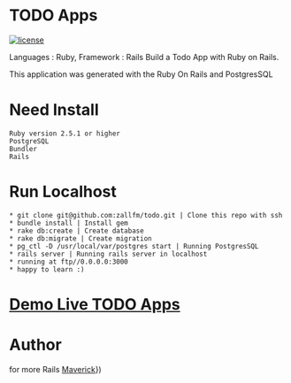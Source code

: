 
# TODO Apps
 [![license](https://img.shields.io/github/license/mashape/apistatus.svg)]()

Languages : Ruby, Framework : Rails 
Build a Todo App with Ruby on Rails.  

This application was generated with the Ruby On Rails and PostgresSQL

# Need Install
    Ruby version 2.5.1 or higher
    PostgreSQL
    Bundler
    Rails

# Run Localhost
  
    * git clone git@github.com:zallfm/todo.git | Clone this repo with ssh
    * bundle install | Install gem
    * rake db:create | Create database
    * rake db:migrate | Create migration
    * pg_ctl -D /usr/local/var/postgres start | Running PostgresSQL
    * rails server | Running rails server in localhost
    * running at ftp//0.0.0.0:3000
    * happy to learn :)
    
# [Demo Live TODO Apps](https://whispering-thicket-91358.herokuapp.com)


# Author
for more Rails [Maverick](https://github.com/zallfm/)})
